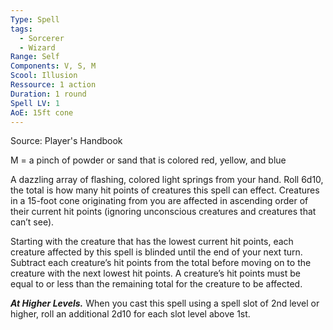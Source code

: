 ```yaml
---
Type: Spell
tags:
  - Sorcerer
  - Wizard
Range: Self
Components: V, S, M
Scool: Illusion
Ressource: 1 action
Duration: 1 round
Spell LV: 1
AoE: 15ft cone
---
```

Source: Player's Handbook

M = a pinch of powder or sand that is colored red, yellow, and blue

A dazzling array of flashing, colored light springs from your hand. Roll 6d10, the total is how many hit points of creatures this spell can effect. Creatures in a 15-foot cone originating from you are affected in ascending order of their current hit points (ignoring unconscious creatures and creatures that can’t see).

Starting with the creature that has the lowest current hit points, each creature affected by this spell is blinded until the end of your next turn. Subtract each creature’s hit points from the total before moving on to the creature with the next lowest hit points. A creature’s hit points must be equal to or less than the remaining total for the creature to be affected.

**_At Higher Levels._** When you cast this spell using a spell slot of 2nd level or higher, roll an additional 2d10 for each slot level above 1st.